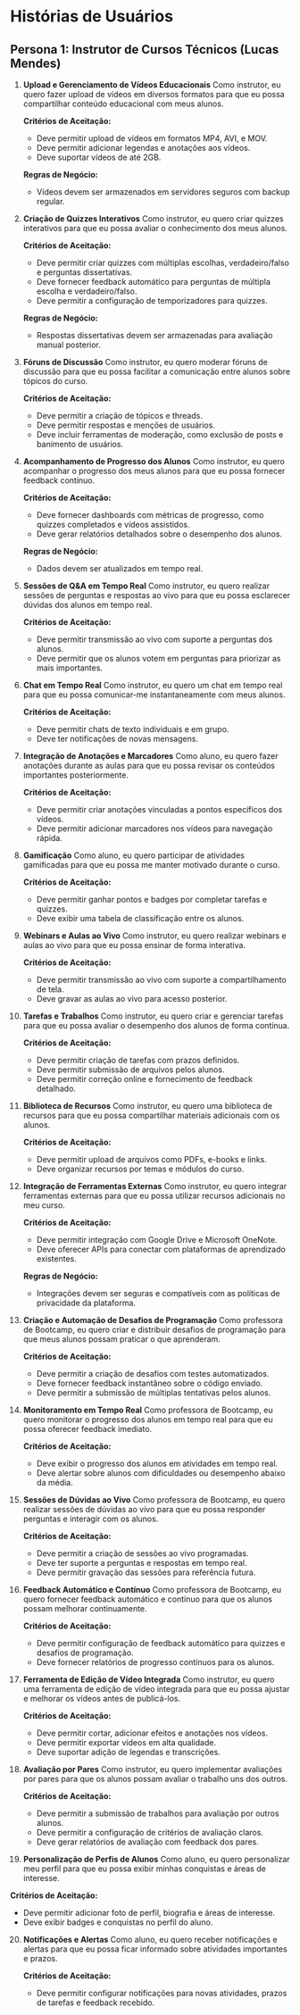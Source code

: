 # Histórias de Usuários

## Persona 1: Instrutor de Cursos Técnicos (Lucas Mendes)

1. **Upload e Gerenciamento de Vídeos Educacionais**
   Como instrutor, eu quero fazer upload de vídeos em diversos formatos para que eu possa compartilhar conteúdo educacional com meus alunos.

   **Critérios de Aceitação:**
   - Deve permitir upload de vídeos em formatos MP4, AVI, e MOV.
   - Deve permitir adicionar legendas e anotações aos vídeos.
   - Deve suportar vídeos de até 2GB.

   **Regras de Negócio:**
   - Vídeos devem ser armazenados em servidores seguros com backup regular.

2. **Criação de Quizzes Interativos**
   Como instrutor, eu quero criar quizzes interativos para que eu possa avaliar o conhecimento dos meus alunos.

   **Critérios de Aceitação:**
   - Deve permitir criar quizzes com múltiplas escolhas, verdadeiro/falso e perguntas dissertativas.
   - Deve fornecer feedback automático para perguntas de múltipla escolha e verdadeiro/falso.
   - Deve permitir a configuração de temporizadores para quizzes.

   **Regras de Negócio:**
   - Respostas dissertativas devem ser armazenadas para avaliação manual posterior.

3. **Fóruns de Discussão**
   Como instrutor, eu quero moderar fóruns de discussão para que eu possa facilitar a comunicação entre alunos sobre tópicos do curso.

   **Critérios de Aceitação:**
   - Deve permitir a criação de tópicos e threads.
   - Deve permitir respostas e menções de usuários.
   - Deve incluir ferramentas de moderação, como exclusão de posts e banimento de usuários.

4. **Acompanhamento de Progresso dos Alunos**
   Como instrutor, eu quero acompanhar o progresso dos meus alunos para que eu possa fornecer feedback contínuo.

   **Critérios de Aceitação:**
   - Deve fornecer dashboards com métricas de progresso, como quizzes completados e vídeos assistidos.
   - Deve gerar relatórios detalhados sobre o desempenho dos alunos.

   **Regras de Negócio:**
   - Dados devem ser atualizados em tempo real.

5. **Sessões de Q&A em Tempo Real**
   Como instrutor, eu quero realizar sessões de perguntas e respostas ao vivo para que eu possa esclarecer dúvidas dos alunos em tempo real.

   **Critérios de Aceitação:**
   - Deve permitir transmissão ao vivo com suporte a perguntas dos alunos.
   - Deve permitir que os alunos votem em perguntas para priorizar as mais importantes.

6. **Chat em Tempo Real**
   Como instrutor, eu quero um chat em tempo real para que eu possa comunicar-me instantaneamente com meus alunos.

   **Critérios de Aceitação:**
   - Deve permitir chats de texto individuais e em grupo.
   - Deve ter notificações de novas mensagens.

7. **Integração de Anotações e Marcadores**
   Como aluno, eu quero fazer anotações durante as aulas para que eu possa revisar os conteúdos importantes posteriormente.

   **Critérios de Aceitação:**
   - Deve permitir criar anotações vinculadas a pontos específicos dos vídeos.
   - Deve permitir adicionar marcadores nos vídeos para navegação rápida.

8. **Gamificação**
   Como aluno, eu quero participar de atividades gamificadas para que eu possa me manter motivado durante o curso.

   **Critérios de Aceitação:**
   - Deve permitir ganhar pontos e badges por completar tarefas e quizzes.
   - Deve exibir uma tabela de classificação entre os alunos.

9. **Webinars e Aulas ao Vivo**
   Como instrutor, eu quero realizar webinars e aulas ao vivo para que eu possa ensinar de forma interativa.

   **Critérios de Aceitação:**
   - Deve permitir transmissão ao vivo com suporte a compartilhamento de tela.
   - Deve gravar as aulas ao vivo para acesso posterior.

10. **Tarefas e Trabalhos**
    Como instrutor, eu quero criar e gerenciar tarefas para que eu possa avaliar o desempenho dos alunos de forma contínua.

    **Critérios de Aceitação:**
    - Deve permitir criação de tarefas com prazos definidos.
    - Deve permitir submissão de arquivos pelos alunos.
    - Deve permitir correção online e fornecimento de feedback detalhado.

11. **Biblioteca de Recursos**
    Como instrutor, eu quero uma biblioteca de recursos para que eu possa compartilhar materiais adicionais com os alunos.

    **Critérios de Aceitação:**
    - Deve permitir upload de arquivos como PDFs, e-books e links.
    - Deve organizar recursos por temas e módulos do curso.

12. **Integração de Ferramentas Externas**
    Como instrutor, eu quero integrar ferramentas externas para que eu possa utilizar recursos adicionais no meu curso.

    **Critérios de Aceitação:**
    - Deve permitir integração com Google Drive e Microsoft OneNote.
    - Deve oferecer APIs para conectar com plataformas de aprendizado existentes.

    **Regras de Negócio:**
    - Integrações devem ser seguras e compatíveis com as políticas de privacidade da plataforma.

13. **Criação e Automação de Desafios de Programação**
    Como professora de Bootcamp, eu quero criar e distribuir desafios de programação para que meus alunos possam praticar o que aprenderam.

    **Critérios de Aceitação:**
    - Deve permitir a criação de desafios com testes automatizados.
    - Deve fornecer feedback instantâneo sobre o código enviado.
    - Deve permitir a submissão de múltiplas tentativas pelos alunos.

14. **Monitoramento em Tempo Real**
    Como professora de Bootcamp, eu quero monitorar o progresso dos alunos em tempo real para que eu possa oferecer feedback imediato.

    **Critérios de Aceitação:**
    - Deve exibir o progresso dos alunos em atividades em tempo real.
    - Deve alertar sobre alunos com dificuldades ou desempenho abaixo da média.

15. **Sessões de Dúvidas ao Vivo**
    Como professora de Bootcamp, eu quero realizar sessões de dúvidas ao vivo para que eu possa responder perguntas e interagir com os alunos.

    **Critérios de Aceitação:**
    - Deve permitir a criação de sessões ao vivo programadas.
    - Deve ter suporte a perguntas e respostas em tempo real.
    - Deve permitir gravação das sessões para referência futura.

16. **Feedback Automático e Contínuo**
    Como professora de Bootcamp, eu quero fornecer feedback automático e contínuo para que os alunos possam melhorar continuamente.

    **Critérios de Aceitação:**
    - Deve permitir configuração de feedback automático para quizzes e desafios de programação.
    - Deve fornecer relatórios de progresso contínuos para os alunos.

17. **Ferramenta de Edição de Vídeo Integrada**
    Como instrutor, eu quero uma ferramenta de edição de vídeo integrada para que eu possa ajustar e melhorar os vídeos antes de publicá-los.

    **Critérios de Aceitação:**
    - Deve permitir cortar, adicionar efeitos e anotações nos vídeos.
    - Deve permitir exportar vídeos em alta qualidade.
    - Deve suportar adição de legendas e transcrições.

18. **Avaliação por Pares**
    Como instrutor, eu quero implementar avaliações por pares para que os alunos possam avaliar o trabalho uns dos outros.

    **Critérios de Aceitação:**
    - Deve permitir a submissão de trabalhos para avaliação por outros alunos.
    - Deve permitir a configuração de critérios de avaliação claros.
    - Deve gerar relatórios de avaliação com feedback dos pares.

19. **Personalização de Perfis de Alunos**
    Como aluno, eu quero personalizar meu perfil para que eu possa exibir minhas conquistas e áreas de interesse.

   **Critérios de Aceitação:**
   - Deve permitir adicionar foto de perfil, biografia e áreas de interesse.
   - Deve exibir badges e conquistas no perfil do aluno.

20. **Notificações e Alertas**
    Como aluno, eu quero receber notificações e alertas para que eu possa ficar informado sobre atividades importantes e prazos.

    **Critérios de Aceitação:**
    - Deve permitir configurar notificações para novas atividades, prazos de tarefas e feedback recebido.

